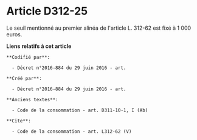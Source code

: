 # Article D312-25

Le seuil mentionné au premier alinéa de l'article L. 312-62 est fixé à 1 000 euros.

**Liens relatifs à cet article**

	**Codifié par**:

	  - Décret n°2016-884 du 29 juin 2016 - art.

	**Créé par**:

	  - Décret n°2016-884 du 29 juin 2016 - art.

	**Anciens textes**:

	  - Code de la consommation - art. D311-10-1, I (Ab)

	**Cite**:

	  - Code de la consommation - art. L312-62 (V)
